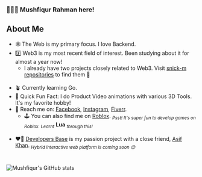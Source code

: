 ### 🙋🏻‍♂️ Mushfiqur Rahman here!

## About Me
 - 🕸️ The Web is my primary focus. I love Backend.
 - 3️⃣ Web3 is my most recent field of interest. Been studying about it for almost a year now!
   - I already have two projects closely related to Web3. Visit [snick-m repositories](https://github.com/snick-m?tab=repositories) to find them 🤭
   <br>
 - 🪴 Currently learning Go.
   <br>
 - 🎉 Quick Fun Fact: I do Product Video animations with various 3D Tools. It's my favorite hobby!
 - 🔗 Reach me on: [Facebook](https://facebook.com/mushfiqrrm), [Instagram](https://instagram.com/mushfiqrrm), [Fiverr](https://fiverr.com/mushfiqurrmahin).
   - 🕹️ You can also find me on [Roblox](https://www.roblox.com/users/94142423/profile#!/creations). <sub>*Psst! It's super fun to develop games on Roblox. Learnt*</sub> **Lua** <sub>*through this!*</sub>
   <br>
 - ❤️‍🔥 [Developers Base](https://youtube.com/c/developersbase) is my passion project with a close friend, [Asif Khan](https://github.com/asif10388). <sub>*Hybrid interactive web platform is coming soon 😉*</sub>

#

![Mushfiqur's GitHub stats](https://github-readme-stats.vercel.app/api?username=snick-m&show_icons=true&theme=tokyonight)

<!--
**snick-m/snick-m** is a ✨ _special_ ✨ repository because its `README.md` (this file) appears on your GitHub profile.

Here are some ideas to get you started:

- 🔭 I’m currently working on ...
- 🌱 I’m currently learning ...
- 👯 I’m looking to collaborate on ...
- 🤔 I’m looking for help with ...
- 💬 Ask me about ...
- 📫 How to reach me: ...
- 😄 Pronouns: ...
- ⚡ Fun fact: ...
-->
